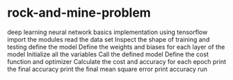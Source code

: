 # rock-and-mine-problem
deep learning neural network basics implementation using tensorflow
import the modules
read the data set
Inspect the shape of training and testing
define the model
Define the weights and biases for each layer of the model
Initialize all the variables
Call the defined model
Define the cost function and optimizer
Calculate the cost and accuracy for each epoch
print the final accuracy
print the final mean square error
print accuracy run
